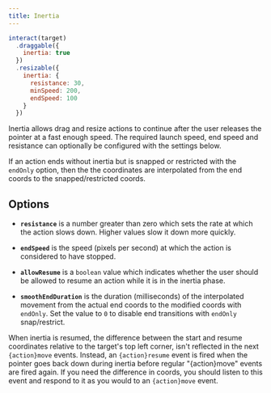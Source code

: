 ```yaml
---
title: Inertia
---
```


```javascript
interact(target)
  .draggable({
    inertia: true
  })
  .resizable({
    inertia: {
      resistance: 30,
      minSpeed: 200,
      endSpeed: 100
    }
  })
```

Inertia allows drag and resize actions to continue after the user releases the
pointer at a fast enough speed. The required launch speed, end speed and
resistance can optionally be configured with the settings below.

If an action ends without inertia but is snapped or restricted with the
`endOnly` option, then the the coordinates are interpolated from the end coords
to the snapped/restricted coords.

Options
-------

 - **`resistance`** is a number greater than zero which sets the rate at which
   the action slows down. Higher values slow it down more quickly.

 - **`endSpeed`** is the speed (pixels per second) at which the action is
   considered to have stopped.

 - **`allowResume`** is a `boolean` value which indicates whether the user
   should be allowed to resume an action while it is in the inertia phase.

 - **`smoothEndDuration`** is the duration (milliseconds) of the interpolated
   movement from the actual end coords to the modified coords with `endOnly`.
   Set the value to `0` to disable end transitions with `endOnly` snap/restrict.

When inertia is resumed, the difference between the start and resume coordinates
relative to the target's top left corner, isn't reflected in the next
`{action}move` events. Instead, an `{action}resume` event is fired when the
pointer goes back down during inertia before regular "{action}move" events are
fired again. If you need the difference in coords, you should listen to this
event and respond to it as you would to an `{action}move` event.
